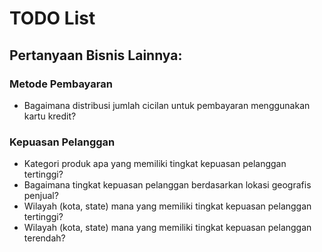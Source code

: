 # **TODO List**

## Pertanyaan Bisnis Lainnya:

### **Metode Pembayaran**

*   Bagaimana distribusi jumlah cicilan untuk pembayaran menggunakan kartu kredit?

### **Kepuasan Pelanggan**

*   Kategori produk apa yang memiliki tingkat kepuasan pelanggan tertinggi?
*   Bagaimana tingkat kepuasan pelanggan berdasarkan lokasi geografis penjual?
*   Wilayah (kota, state) mana yang memiliki tingkat kepuasan pelanggan tertinggi?
*   Wilayah (kota, state) mana yang memiliki tingkat kepuasan pelanggan terendah?
